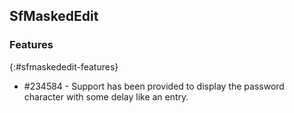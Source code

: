 ## SfMaskedEdit

### Features
{:#sfmaskededit-features}

* \#234584 - Support has been provided to display the password character with some delay like an entry.